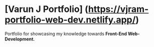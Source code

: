 # [Varun J Portfolio] (https://vjram-portfolio-web-dev.netlify.app/) 



 Portfolio for showcasing my knowledge towards **Front-End Web-Development.**
